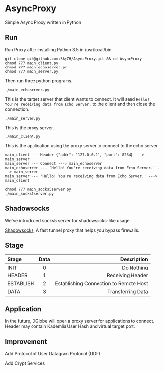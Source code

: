 # AsyncProxy

Simple Async Proxy written in Python

## Run

Run Proxy after installing Python 3.5 in /usr/local/bin

    git clone git@github.com:SkyZH/AsyncProxy.git && cd AsyncProxy
    chmod 777 main_client.py
    chmod 777 main_echoserver.py
    chmod 777 main_server.py

Then run three python programs.

    ./main_echoserver.py

This is the target server that client wants to connect.
It will send `Hello! You're receiving data from Echo Server.` to the client
and then close the connection.

    ./main_server.py

This is the proxy server.

    ./main_client.py

This is the application using the proxy server to connect to the echo server.

    main_client --- Header {"addr": "127.0.0.1", "port": 8234} ---> main_server
    main_server --- Connect ---> main_echoserver
    main_echoserver --- `Hello! You're receiving data from Echo Server.` ---> main_server
    main_server --- 'Hello! You're receiving data from Echo Server.' ---> main_client

    chmod 777 main_socks5server.py
    ./main_socks5server.py



## Shadowsocks

We've introduced socks5 server for shadowsocks-like usage.

[Shadowsocks](https://github.com/shadowsocks/shadowsocks), A fast tunnel proxy that helps you bypass firewalls.



## Stage

| Stage     | Data | Description                             |
| :-------- | :--: | --------------------------------------: |
| INIT      | 0    | Do Nothing                              |
| HEADER    | 1    | Receiving Header                        |
| ESTABLISH | 2    | Establishing Connection to Remote Host  |
| DATA      | 3    | Transferring Data                       |


## Application

In the future, DGlobe will open a proxy server for applications to connect.
Header may contain Kademlia User Hash and virtual target port.

## Improvement

Add Protocol of User Datagram Protocol (UDP)

Add Crypt Services

